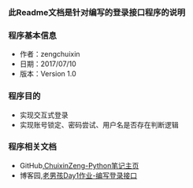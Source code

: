 ### 此Readme文档是针对编写的登录接口程序的说明


### 程序基本信息

- 作者：zengchuixin
- 日期：2017/07/10
- 版本：Version 1.0

### 程序目的

- 实现交互式登录
- 实现账号锁定、密码尝试、用户名是否存在判断逻辑

### 程序相关文档

- GitHub,[ChuixinZeng-Python笔记主页](https://github.com/ChuixinZeng/PythonStudyCode/tree/master/PythonCode-OldBoy/Day1)
- 博客园,[老男孩Day1作业-编写登录接口]()
